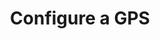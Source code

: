 ---
title: "Configure a GPS"
linkTitle: "GPS"
weight: 2
type: "docs"
description: "Supported GPS models."
# SMEs: Rand
---